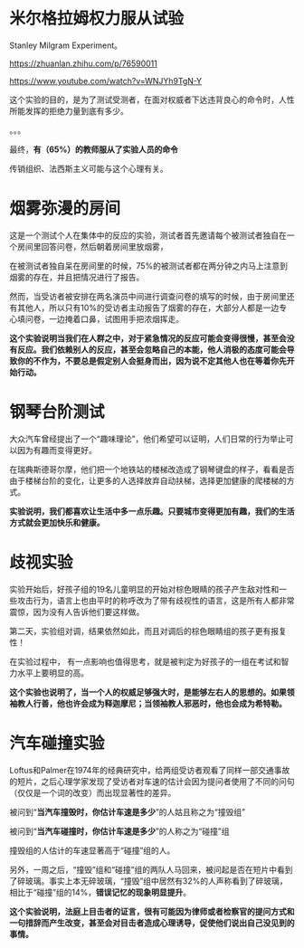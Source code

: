 # 米尔格拉姆权力服从试验

Stanley Milgram Experiment。

https://zhuanlan.zhihu.com/p/76590011

https://www.youtube.com/watch?v=WNJYh9TgN-Y

这个实验的目的，是为了测试受测者，在面对权威者下达违背良心的命令时，人性所能发挥的拒绝力量到底有多少。

。。。

最终，**有（65%）的教师服从了实验人员的命令**

传销组织、法西斯主义可能与这个心理有关。



# 烟雾弥漫的房间

这是一个测试个人在集体中的反应的实验，测试者首先邀请每个被测试者独自在一个房间里回答问卷，然后朝着房间里放烟雾，

在被测试者独自呆在房间里的时候，75%的被测试者都在两分钟之内马上注意到烟雾的存在，并且把情况进行了报告。

然而，当受访者被安排在两名演员中间进行调查问卷的填写的时候，由于房间里还有其他人，所以只有10%的受访者主动报告了烟雾的存在，大部分人都是一边专心填问卷，一边掩着口鼻，试图用手把浓烟挥走。

**这个实验说明当我们在人群之中，对于紧急情况的反应可能会变得很慢，甚至会没有反应。我们依赖别人的反应，甚至会忽略自己的本能，他人消极的态度可能会导致你的不作为，不要总是假定别人会挺身而出，因为说不定其他人也在等着你先开始行动。**



# 钢琴台阶测试

大众汽车曾经提出了一个“趣味理论”，他们希望可以证明，人们日常的行为举止可以因为有趣而变得更好。

在瑞典斯德哥尔摩，他们把一个地铁站的楼梯改造成了钢琴键盘的样子，看看是否由于楼梯台阶的变化，让更多的人选择放弃自动扶梯，选择更加健康的爬楼梯的方式。

**实验说明，我们都喜欢让生活中多一点乐趣。只要城市变得更加有趣，我们的生活方式就会更加快乐和健康。**



# 歧视实验

实验开始后，好孩子组的19名儿童明显的开始对棕色眼睛的孩子产生敌对性和一些攻击行为，语言上也由平时的称呼改为了带有歧视性的语言，这是所有人都非常震惊，因为没有人告诉他们要这样做。

第二天，实验组对调，结果依然如此，而且对调后的棕色眼睛组的孩子更有报复性！

在实验过程中， 有一点影响也值得思考，就是被判定为好孩子的一组在考试和智力水平上要明显的高。

**这个实验也说明了，当一个人的权威足够强大时，是能够左右人的思想的。如果领袖教人行善，他也许会成为释迦摩尼；当领袖教人邪恶时，他也会成为希特勒。**



# 汽车碰撞实验

Loftus和Palmer在1974年的经典研究中，给两组受访者观看了同样一部交通事故的短片，之后心理学家发现了受访者对车速的估计会因为提问者使用了不同的问句（仅仅是一个词的改变）而出现显著性的差异。

被问到“**当汽车撞毁时，你估计车速是多少**”的人姑且称之为“撞毁组”

被问到“**当汽车碰撞时，你估计车速是多少**”的人称之为“碰撞”组

撞毁组的人估计的车速显著高于“碰撞”组的人。

另外，一周之后，“撞毁”组和“碰撞”组的两队人马回来，被问起是否在短片中看到了碎玻璃。事实上本无碎玻璃，“撞毁”组中居然有32%的人声称看到了碎玻璃，相比于“碰撞”组的14%，**错误记忆的现象明显提升**。

**这个实验说明，法庭上目击者的证言，很有可能因为律师或者检察官的提问方式和一句措辞而产生改变，甚至会对目击者造成心理诱导，促使他们说出自己没见到的事情。**





